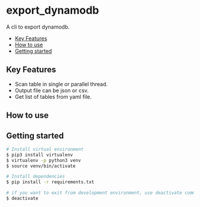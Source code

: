 # export_dynamodb
A cli to export dynamodb.

* [Key Features](key-features)
* [How to use](#how-to-use)
* [Getting started](#getting-started)

## Key Features
* Scan table in single or parallel thread.
* Output file can be json or csv.
* Get list of tables from yaml file.

## How to use

## Getting started

```bash
# Install virtual environment
$ pip3 install virtualenv 
$ virtualenv -p python3 venv
$ source venv/bin/activate

# Install dependencies
$ pip install -r requirements.txt

# if you want to exit from development environment, use deactivate command
$ deactivate
```